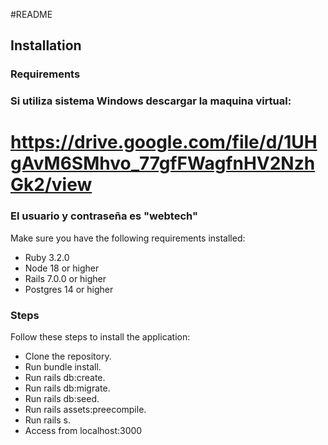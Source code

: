 #README

## Installation

### Requirements

### Si utiliza sistema Windows descargar la maquina virtual:
# https://drive.google.com/file/d/1UHgAvM6SMhvo_77gfFWagfnHV2NzhGk2/view
### El usuario y contraseña es "webtech"


Make sure you have the following requirements installed:

* Ruby 3.2.0
* Node 18 or higher
* Rails 7.0.0 or higher
* Postgres 14 or higher

### Steps

Follow these steps to install the application:

* Clone the repository.
* Run bundle install.
* Run rails db:create.
* Run rails db:migrate.
* Run rails db:seed.
* Run rails assets:preecompile.
* Run rails s.
* Access from localhost:3000


